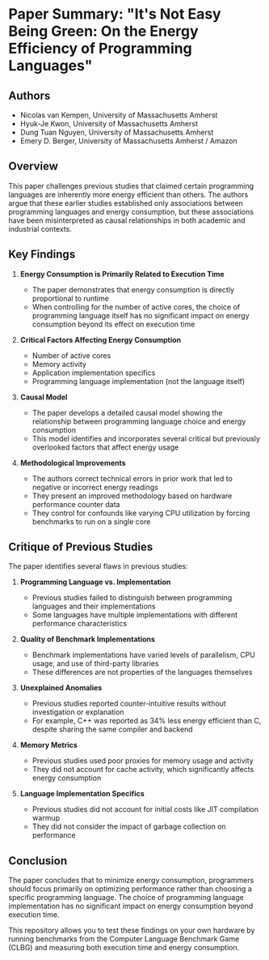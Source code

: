 # Paper Summary: "It's Not Easy Being Green: On the Energy Efficiency of Programming Languages"

## Authors
- Nicolas van Kempen, University of Massachusetts Amherst
- Hyuk-Je Kwon, University of Massachusetts Amherst
- Dung Tuan Nguyen, University of Massachusetts Amherst
- Emery D. Berger, University of Massachusetts Amherst / Amazon

## Overview
This paper challenges previous studies that claimed certain programming languages are inherently more energy efficient than others. The authors argue that these earlier studies established only associations between programming languages and energy consumption, but these associations have been misinterpreted as causal relationships in both academic and industrial contexts.

## Key Findings

1. **Energy Consumption is Primarily Related to Execution Time**
   - The paper demonstrates that energy consumption is directly proportional to runtime
   - When controlling for the number of active cores, the choice of programming language itself has no significant impact on energy consumption beyond its effect on execution time

2. **Critical Factors Affecting Energy Consumption**
   - Number of active cores
   - Memory activity
   - Application implementation specifics
   - Programming language implementation (not the language itself)

3. **Causal Model**
   - The paper develops a detailed causal model showing the relationship between programming language choice and energy consumption
   - This model identifies and incorporates several critical but previously overlooked factors that affect energy usage

4. **Methodological Improvements**
   - The authors correct technical errors in prior work that led to negative or incorrect energy readings
   - They present an improved methodology based on hardware performance counter data
   - They control for confounds like varying CPU utilization by forcing benchmarks to run on a single core

## Critique of Previous Studies

The paper identifies several flaws in previous studies:

1. **Programming Language vs. Implementation**
   - Previous studies failed to distinguish between programming languages and their implementations
   - Some languages have multiple implementations with different performance characteristics

2. **Quality of Benchmark Implementations**
   - Benchmark implementations have varied levels of parallelism, CPU usage, and use of third-party libraries
   - These differences are not properties of the languages themselves

3. **Unexplained Anomalies**
   - Previous studies reported counter-intuitive results without investigation or explanation
   - For example, C++ was reported as 34% less energy efficient than C, despite sharing the same compiler and backend

4. **Memory Metrics**
   - Previous studies used poor proxies for memory usage and activity
   - They did not account for cache activity, which significantly affects energy consumption

5. **Language Implementation Specifics**
   - Previous studies did not account for initial costs like JIT compilation warmup
   - They did not consider the impact of garbage collection on performance

## Conclusion

The paper concludes that to minimize energy consumption, programmers should focus primarily on optimizing performance rather than choosing a specific programming language. The choice of programming language implementation has no significant impact on energy consumption beyond execution time.

This repository allows you to test these findings on your own hardware by running benchmarks from the Computer Language Benchmark Game (CLBG) and measuring both execution time and energy consumption.
